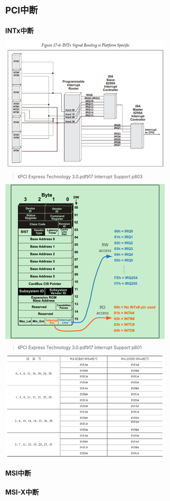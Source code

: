 # PCI中断

## INTx中断

![image-20230529084848546](image/PCIe%E4%B8%AD%E6%96%AD%EF%BC%88MSI%E3%80%81MSI-X%E3%80%81INTx%EF%BC%89/image-20230529084848546.png)

> 《PCI Express Technology 3.0.pdf》17 Interrupt Support p803

![image.png](image/PCIe%E4%B8%AD%E6%96%AD%EF%BC%88MSI%E3%80%81MSI-X%E3%80%81INTx%EF%BC%89/1000019445-6366943279216546732835967.png)

> 《PCI Express Technology 3.0.pdf》17 Interrupt Support p801

![image-20230414135118596](image/PCIe%E4%B8%AD%E6%96%AD%EF%BC%88MSI%E3%80%81MSI-X%E3%80%81INTx%EF%BC%89/image-20230414135118596.png)



## MSI中断





## MSI-X中断







